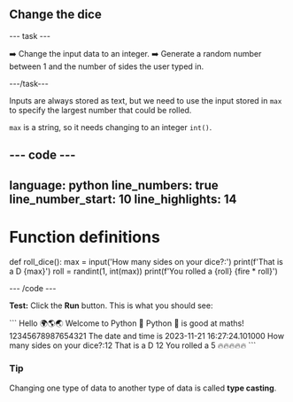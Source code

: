 <h2 class="c-project-heading--task">Change the dice</h2>

\--- task ---

➡️ Change the input data to an integer.
➡️ Generate a random number between 1 and the number of sides the user typed in.

\---/task---

Inputs are always stored as text, but we need to use the input stored in `max` to specify the largest number that could be rolled.

`max` is a string, so it needs changing to an integer `int()`.

## --- code ---

language: python
line_numbers: true
line_number_start: 10
line_highlights: 14
--------------------------------------------------------

# Function definitions

def roll_dice():
max = input('How many sides on your dice?:')
print(f'That is a D {max}')
roll = randint(1, int(max))
print(f'You rolled a {roll} {fire \* roll}')

\--- /code ---

**Test:** Click the **Run** button.
This is what you should see:

<div class="c-project-output">
```
Hello 🌍🌎🌏
Welcome to Python 🐍
Python 🐍 is good at maths!
12345678987654321
The date and time is 2023-11-21 16:27:24.101000
How many sides on your dice?:12
That is a D 12
You rolled a 5 🔥🔥🔥🔥🔥
```
</div>

<div class="c-project-callout c-project-callout--tip">

### Tip

Changing one type of data to another type of data is called **type casting**.

</div>
